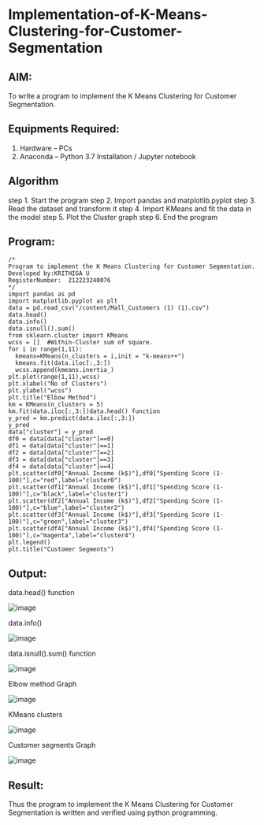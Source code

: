 # Implementation-of-K-Means-Clustering-for-Customer-Segmentation

## AIM:
To write a program to implement the K Means Clustering for Customer Segmentation.

## Equipments Required:
1. Hardware – PCs
2. Anaconda – Python 3.7 Installation / Jupyter notebook

## Algorithm
step 1. Start the program
step 2. Import pandas and matplotlib.pyplot
step 3. Read the dataset and transform it
step 4. Import KMeans and fit the data in the model
step 5. Plot the Cluster graph
step 6. End the program
## Program:
```
/*
Program to implement the K Means Clustering for Customer Segmentation.
Developed by:KRITHIGA U 
RegisterNumber:  212223240076
*/
import pandas as pd
import matplotlib.pyplot as plt
data = pd.read_csv("/content/Mall_Customers (1) (1).csv")
data.head()
data.info()
data.isnull().sum()
from sklearn.cluster import KMeans
wcss = []  #Within-Cluster sum of square. 
for i in range(1,11):
  kmeans=KMeans(n_clusters = i,init = "k-means++")
  kmeans.fit(data.iloc[:,3:])
  wcss.append(kmeans.inertia_)
plt.plot(range(1,11),wcss)
plt.xlabel("No of Clusters")
plt.ylabel("wcss")
plt.title("Elbow Method")
km = KMeans(n_clusters = 5)
km.fit(data.iloc[:,3:])data.head() function
y_pred = km.predict(data.iloc[:,3:])
y_pred
data["cluster"] = y_pred
df0 = data[data["cluster"]==0]
df1 = data[data["cluster"]==1]
df2 = data[data["cluster"]==2]
df3 = data[data["cluster"]==3]
df4 = data[data["cluster"]==4]
plt.scatter(df0["Annual Income (k$)"],df0["Spending Score (1-100)"],c="red",label="cluster0")
plt.scatter(df1["Annual Income (k$)"],df1["Spending Score (1-100)"],c="black",label="cluster1")
plt.scatter(df2["Annual Income (k$)"],df2["Spending Score (1-100)"],c="blue",label="cluster2")
plt.scatter(df3["Annual Income (k$)"],df3["Spending Score (1-100)"],c="green",label="cluster3")
plt.scatter(df4["Annual Income (k$)"],df4["Spending Score (1-100)"],c="magenta",label="cluster4")
plt.legend()
plt.title("Customer Segments")
```

## Output:
data.head() function

![image](https://github.com/user-attachments/assets/212b5f2b-c1a7-4b32-b6e8-58952530112c)

data.info()

![image](https://github.com/user-attachments/assets/a0db0c85-c63d-4c33-85d9-3e60aa554e7e)

data.isnull().sum() function

![image](https://github.com/user-attachments/assets/a8e0c491-5c33-4a1e-b2fa-0f607633bae2)

Elbow method Graph

![image](https://github.com/user-attachments/assets/79cc2e08-1b5e-4761-ba6e-4721396b05f1)

KMeans clusters

![image](https://github.com/user-attachments/assets/a062598e-b903-4bac-bcb9-d40532c6cdab)

Customer segments Graph

![image](https://github.com/user-attachments/assets/b8e949a9-4ada-4b9e-8a74-b553a183b955)

## Result:
Thus the program to implement the K Means Clustering for Customer Segmentation is written and verified using python programming.
